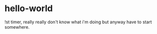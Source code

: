 # hello-world
!st timer, really really don't know what i'm doing but anyway have to start somewhere.

